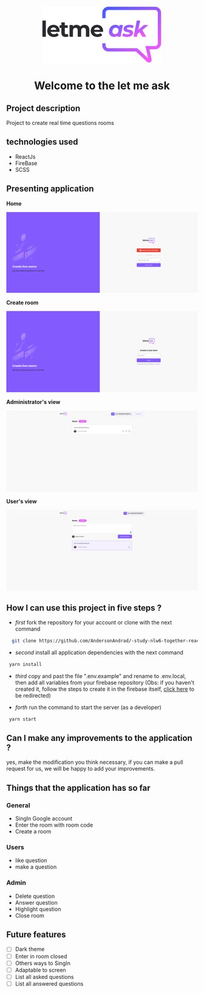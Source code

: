
<p align='center'>
  <img src='https://raw.githubusercontent.com/AndersonAndrad/-study-nlw6-together-reactjs/f9d3e43a9d47be1afbe7500d958f6a9f5b99bc34/src/assets/images/logo.svg'>
</p>

<div align='center' margin="2px">
  <h1>Welcome to the let me ask</h1>
</div>

## Project description
Project to create real time questions rooms

## technologies used
- ReactJs
- FireBase
- SCSS

## Presenting application
**Home**
<p>
  <img src='https://raw.githubusercontent.com/AndersonAndrad/-study-nlw6-together-reactjs/master/src/assets/system-images/home.png'>
</p>

**Create room**
<p>
  <img src='https://raw.githubusercontent.com/AndersonAndrad/-study-nlw6-together-reactjs/master/src/assets/system-images/new_room.png'>
</p>

**Administrator's view**
<p>
  <img src='https://raw.githubusercontent.com/AndersonAndrad/-study-nlw6-together-reactjs/master/src/assets/system-images/room_admin.png'>
</p>

**User's view**
<p>
  <img src='https://raw.githubusercontent.com/AndersonAndrad/-study-nlw6-together-reactjs/master/src/assets/system-images/room_user.png'>
</p>

## How I can use this project in five steps ?
- _first_ fork the repository for your account or clone with the next command
```bash
  git clone https://github.com/AndersonAndrad/-study-nlw6-together-reactjs 
```

 - _second_ install all application dependencies with the next command
 ```bash
  yarn install
 ```
 - _third_ copy and past the file ".env.example" and rename to .env.local, then add all variables from your firebase repository (Obs: if you haven't created it, follow the steps to create it in the firebase itself, [click here](https://firebase.google.com/?gclid=CjwKCAjww-CGBhALEiwAQzWxOsmR3RNx8bE6fQjd9NcuP94b3qbVVxTKAIXZu3-BBX_VKwJi5dtmpxoCoPEQAvD_BwE&gclsrc=aw.ds) to be redirected)

 - _forth_ run the command to start the server (as a developer)
 ```bash
  yarn start
 ```
## Can I make any improvements to the application ? 
yes, make the modification you think necessary, if you can make a pull request for us, we will be happy to add your improvements.

## Things that the application has so far
  ### General 
 - SingIn Google account
 - Enter the room with room code
 - Create a room

  ### Users
  - like question
  - make a question

  ### Admin 
  - Delete question
  - Answer question
  - Highlight question
  - Close room

## Future features
- [ ] Dark theme
- [ ] Enter in room closed
- [ ] Others ways to SingIn
- [ ] Adaptable to screen
- [ ] List all asked questions
- [ ] List all answered questions